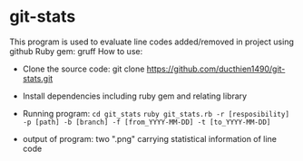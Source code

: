 git-stats
=========

This program is used to evaluate line codes added/removed in project using github
Ruby gem: gruff
How to use:
- Clone the source code:
git clone https://github.com/ducthien1490/git-stats.git
- Install dependencies including ruby gem and relating library
- Running program:
```cd git_stats```
```ruby git_stats.rb -r [resposibility] -p [path] -b [branch] -f [from_YYYY-MM-DD] -t [to_YYYY-MM-DD]```

- output of program: two ".png" carrying statistical information of line code
